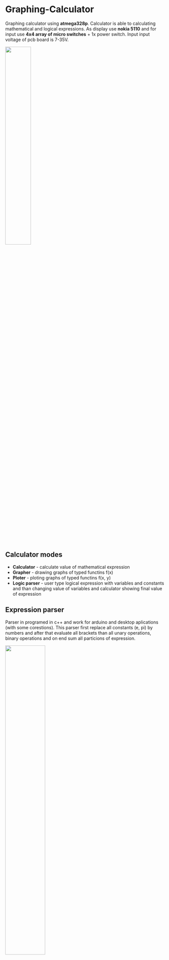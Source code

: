 # Graphing-Calculator
Graphing calculator using __atmega328p__. Calculator is able to calculating mathematical and logical expressions. As display use __nokia 5110__ and for input use __4x4 array of micro switches__ + 1x power switch. Input input voltage of pcb board is 7-35V.

<img src="./doc/menu.jpg" width="40%">

## Calculator modes
 * __Calculator__ - calculate value of mathematical expression
 * __Grapher__ - drawing graphs of typed functins f(x)
 * __Ploter__ - ploting graphs of typed functins f(x, y)
 * __Logic parser__ - user type logical expression with variables and constants and than changing value of variables and calculator showing final value of expression
 
## Expression parser
Parser in programed in c++ and work for arduino and desktop aplications (with some corestions). This parser first replace all constants (e, pi) by numbers and after that evaluate all brackets than all unary operations, binary operations and on end sum all particions of expression. 

<img src="./doc/expression_parser_diagram.PNG" width="50%">

### Supported operations
* Math
  * __Default operations:__ +, -, *, /, ^
  * __Brackets:__ (, ), |
  * __Functions:__ sin, cos, tan, asin, acos, atan, log, log10
  * Its necessary to change the appearance of the character to match the individual functions
    * All functions hava specific ascii code in expression string
      ```c++
      #define SIN -128
      #define COS -127
      #define TG -126
      #define ASIN -125
      #define ACOS -124
      #define ATG -123
      #define LOG -122
      #define LOG10 -121
      #define PI -120
      ```
* Logic
  * __Not:__ !
  * __Or:__ |
  * __And:__ &
  * __Equivalency:__ =

### Main part of parser
Arguments are expression and bool logic + aritmetic. If bool logic is true then parser will parsing logic expression or if bool aritmetis is true then parser will parsing aritmetic expression. Both bool can be true in same time.

```c++
double ExpressionParser::getValueOfExpression(String expression, bool logic, bool aritmetic) {
	
	if (expression.length() == 0) {
		return 0.0;
	}

	expression = ExpressionParser::replaceVar(&expression, 'e', "2.71828");
	expression = ExpressionParser::replaceVar(&expression, PI, "3.14159");

	#ifdef DEBUG
		Serial.println("IN: " + expression);
	#endif

	//brackets
	ExpressionParser::bracket(&expression, logic, aritmetic);

	#ifdef DEBUG
		Serial.println("BRACKET: " + expression);
	#endif

	//unary operators: sin, cos, tg, asin, acos, atg, log, log10, not
	ExpressionParser::unaryOperator(&expression);

	#ifdef DEBUG
		Serial.println("UNARY: " + expression);
	#endif

	if (aritmetic) {
		//default math operation
		ExpressionParser::binaryOperations(&expression, '^', false);	//power 
		ExpressionParser::binaryOperations(&expression, '/', true);	//divide
		ExpressionParser::binaryOperations(&expression, '*', true);	//multiply
	}
	if (logic) {
		//logic operatores	
		ExpressionParser::binaryOperations(&expression, '&', true);	//logic and
		ExpressionParser::binaryOperations(&expression, '|', true);	//logic or
		ExpressionParser::binaryOperations(&expression, '=', true);	//equivalency
	}

	#ifdef DEBUG
		Serial.println("SUM: " + expression);
	#endif

	//sum all values and return
	return ExpressionParser::sum(&expression);
}
```

## Mode: Calculator

<img src="./doc/calc.jpg" width="30%">

## Mode: Grapher

<img src="./doc/grapher1.jpg" width="30%"><img src="./doc/grapher2.jpg" width="30%">

## Mode: Ploter

<img src="./doc/plot1.jpg" width="33%"><img src="./doc/plot2.jpg" width="33%"><img src="./doc/plot3.jpg" width="33%">

## Mode: Logic parser

<img src="./doc/logic1.jpg" width="30%"><img src="./doc/logic2.jpg" width="30%">

## Circuit schematic
Switches in schematic are represented by resistores. Input voltage must be heigher than 7V. Compunent __U3__ 7805 make 5V for pcb and __U4__ TS1117BCW33 make 3.3V for display __U2__ Nokia5110. Resistores __R7__ and __R6__ are for input voltage measuring. On right side of schematics is 4x4 button array. Down side are inputs pins for programing (Vcc, Gnd, Tx, Rx, Dtr). Crystal frequency: __16 MHz__.

<img src="./doc/V%C3%BDst%C5%99i%C5%BEek.PNG" width="100%">

## PCB design
One left side is top of pcb and on right is bottom. 
> Size: 100mm x 56.65mm

<img src="./doc/pcb_top_bottom.png" width="100%">
 
## Case model
Case of calculator is made for two parts (top and bottom), parts are connected together be four screws.

> Top
<img src="./doc/case_top.PNG" width="50%">

> Bottom
<img src="./doc/case_buttom.PNG" width="50%">


## Author
* Martin Krčma

## License
* This project is licensed under Apache License 2.0 - see the [LICENSE.md](./blob/master/LICENSE) file for details
